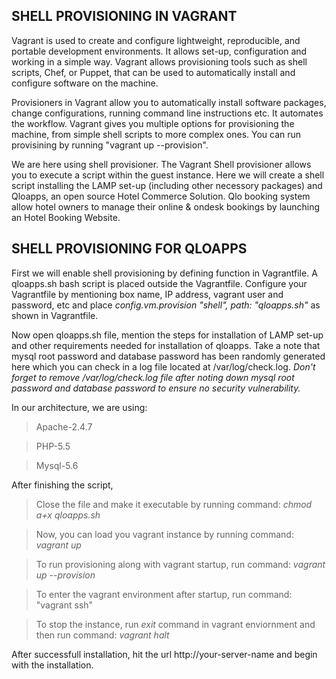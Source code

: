 ## SHELL PROVISIONING IN VAGRANT

Vagrant is used to create and configure lightweight, reproducible, and portable development environments. It allows set-up, configuration and working in a simple way. Vagrant allows provisioning tools such as shell scripts, Chef, or Puppet, that can be used to automatically install and configure software on the machine.

Provisioners in Vagrant allow you to automatically install software packages, change configurations, running command line instructions etc. It automates the workflow. Vagrant gives you multiple options for provisioning the machine, from simple shell scripts to more complex ones. You can run provisining by running "vagrant up --provision".

We are here using shell provisioner. The Vagrant Shell provisioner allows you to execute a script within the guest instance. Here we will create a shell script installing the LAMP set-up (including other necessory packages) and Qloapps, an open source Hotel Commerce Solution. Qlo booking system allow hotel owners to manage their online & ondesk bookings by launching an Hotel Booking Website.


## SHELL PROVISIONING FOR QLOAPPS

First we will enable shell provisioning by defining function in Vagrantfile. A qloapps.sh bash script is placed outside the Vagrantfile. Configure your Vagrantfile by mentioning box name, IP address, vagrant user and password, etc and place 
*config.vm.provision "shell", path: "qloapps.sh"* as shown in Vagrantfile.

Now open qloapps.sh file, mention the steps for installation of LAMP set-up and other requirements needed for installation of qloapps. Take a note that mysql root password and database password has been randomly generated here which you can check in a log file located at /var/log/check.log. *Don't forget to remove /var/log/check.log file after noting down mysql root password and database password to ensure no security vulnerability.*

In our architecture, we are using:

> Apache-2.4.7

> PHP-5.5

> Mysql-5.6

After finishing the script, 

> Close the file and make it executable by running command: *chmod a+x qloapps.sh*

> Now, you can load you vagrant instance by running command: *vagrant up*

> To run provisioning along with vagrant startup, run command: *vagrant up --provision*

> To enter the vagrant environment after startup, run command: "vagrant ssh"

> To stop the instance, run *exit* command in vagrant enviornment and then run command: *vagrant halt*

After successfull installation, hit the url http://your-server-name and begin with the installation.
